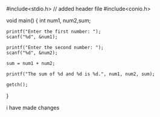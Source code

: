 
#include<stdio.h>     // added header file
#include<conio.h>

void main() {
    int num1, num2,sum;
    
    printf("Enter the first number: ");
    scanf("%d", &num1);
    
    printf("Enter the second number: ");
    scanf("%d", &num2);
    
    sum = num1 + num2;
    
    printf("The sum of %d and %d is %d.", num1, num2, sum);
    
    getch();
}





i have made changes